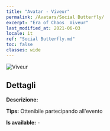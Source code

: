 ```yaml
---
title: "Avatar - Viveur"
permalink: /Avatars/Social Butterfly/
excerpt: "Era of Chaos  Viveur"
last_modified_at: 2021-06-03
locale: it
ref: "Social Butterfly.md"
toc: false
classes: wide
---
```

 ![Viveur](/images/a/avatarFrame_31.png)

## Dettagli

 **Descrizione:**  

 **Tips:** Ottenibile partecipando all'evento 

 **Is available:**  - 

